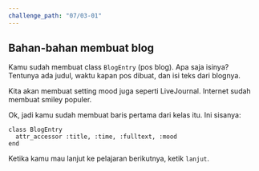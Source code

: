 ```yaml
---
challenge_path: "07/03-01"
---
```


## Bahan-bahan membuat blog

Kamu sudah membuat class `BlogEntry` (pos blog). Apa saja isinya? Tentunya ada judul, waktu kapan pos dibuat, dan isi teks dari blognya.

Kita akan membuat setting mood juga seperti LiveJournal. Internet sudah membuat smiley populer.

Ok, jadi kamu sudah membuat baris pertama dari kelas itu. Ini sisanya:

```
class BlogEntry
  attr_accessor :title, :time, :fulltext, :mood
end
```

Ketika kamu mau lanjut ke pelajaran berikutnya, ketik `lanjut`.